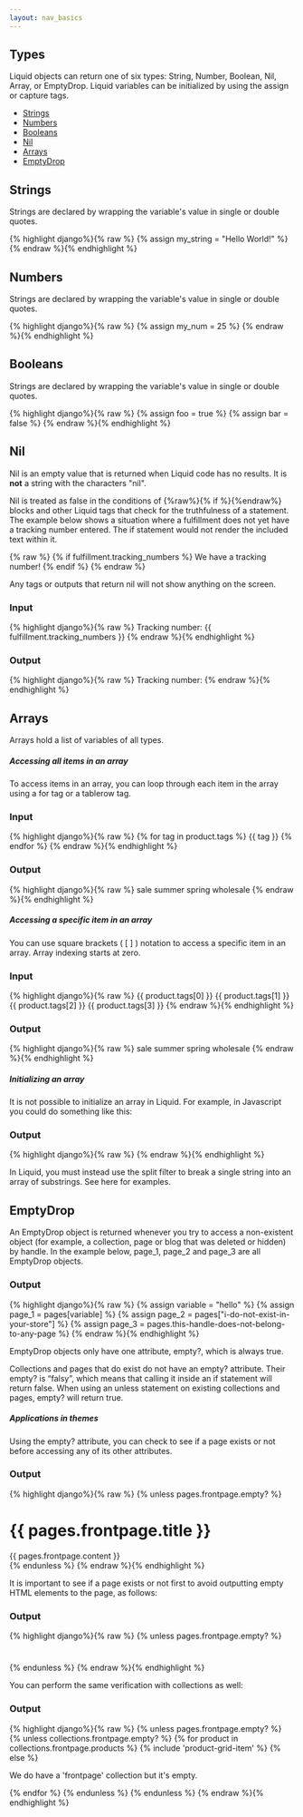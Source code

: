 ```yaml
---
layout: nav_basics
---
```

<h2 class="section-title">Types</h2>

Liquid objects can return one of six types: String, Number, Boolean, Nil, Array, or EmptyDrop. Liquid variables can be initialized by using the assign or capture tags.

<div class="panel">
  <div class="panel-body">
    <ul>
      <li>
        <a href="#strings">Strings</a>
      </li>
      <li>
        <a href="#numbers">Numbers</a>
      </li>
      <li>
        <a href="#booleans">Booleans</a>
      </li>
      <li>
        <a href="#nil">Nil</a>
      </li>
      <li>
        <a href="#arrays">Arrays</a>
      </li>
      <li>
        <a href="#emptydrop">EmptyDrop</a>
      </li>
    </ul>
  </div>
</div>

<h2 class="tags" id="strings">Strings</h2>

Strings are declared by wrapping the variable's value in single or double quotes.

<div class="panel">
  <div class="panel-body">
    {% highlight django%}{% raw %}
      {% assign my_string = "Hello World!" %}
    {% endraw %}{% endhighlight %}
  </div>
</div>


<h2 class="tags" id="numbers">Numbers</h2>

Strings are declared by wrapping the variable's value in single or double quotes.

<div class="panel">
  <div class="panel-body">
    {% highlight django%}{% raw %}
      {% assign my_num = 25 %}
    {% endraw %}{% endhighlight %}
  </div>
</div>

<h2 class="tags" id="booleans">Booleans</h2>

Strings are declared by wrapping the variable's value in single or double quotes.

<div class="panel">
  <div class="panel-body">
    {% highlight django%}{% raw %}
      {% assign foo = true %}
      {% assign bar = false %}
    {% endraw %}{% endhighlight %}
  </div>
</div>

<h2 class="tags" id="nil">Nil</h2>

Nil is an empty value that is returned when Liquid code has no results. It is __not__ a string with the characters "nil".

Nil is treated as false in the conditions of {%raw%}{% if %}{%endraw%} blocks and other Liquid tags that check for the truthfulness of a statement. The example below shows a situation where a fulfillment does not yet have a tracking number entered. The if statement would not render the included text within it.

{% raw %}
  {% if fulfillment.tracking_numbers %}
    We have a tracking number!
  {% endif %}
{% endraw %}

Any tags or outputs that return nil will not show anything on the screen.

<div class="panel">
  <div class="panel-header">
    <h3>Input</h3>
  </div>
  <div class="panel-body">
    {% highlight django%}{% raw %}
    Tracking number: {{ fulfillment.tracking_numbers }}
    {% endraw %}{% endhighlight %}
  </div>
</div>

<div class="panel">
  <div class="panel-header">
    <h3>Output</h3>
  </div>
  <div class="panel-body">
    {% highlight django%}{% raw %}
    Tracking number:
    {% endraw %}{% endhighlight %}
  </div>
</div>


<h2 class="tags" id="arrays">Arrays</h2>

Arrays hold a list of variables of all types.

<h5 class="sub-section-title">Accessing all items in an array</h5>

To access items in an array, you can loop through each item in the array using a for tag or a tablerow tag.


<div class="panel">
  <div class="panel-header">
    <h3>Input</h3>
  </div>
  <div class="panel-body">
    {% highlight django%}{% raw %}
      <!-- if product.tags = "sale", "summer", "spring", "wholesale" -->
      {% for tag in product.tags %}
          {{ tag }}
      {% endfor %}
    {% endraw %}{% endhighlight %}
  </div>
</div>

<div class="panel">
  <div class="panel-header">
    <h3>Output</h3>
  </div>
  <div class="panel-body">
    {% highlight django%}{% raw %}
      sale summer spring wholesale
    {% endraw %}{% endhighlight %}
  </div>
</div>

<h5 class="sub-section-title">Accessing a specific item in an array</h5>

You can use square brackets ( [ ] ) notation to access a specific item in an array. Array indexing starts at zero.

<div class="panel">
  <div class="panel-header">
    <h3>Input</h3>
  </div>
  <div class="panel-body">
    {% highlight django%}{% raw %}
      <!-- if product.tags = "sale", "summer", "spring", "wholesale" -->
      {{ product.tags[0] }}
      {{ product.tags[1] }}
      {{ product.tags[2] }}
      {{ product.tags[3] }}
    {% endraw %}{% endhighlight %}
  </div>
</div>

<div class="panel">
  <div class="panel-header">
    <h3>Output</h3>
  </div>
  <div class="panel-body">
    {% highlight django%}{% raw %}
      sale
      summer
      spring
      wholesale
    {% endraw %}{% endhighlight %}
  </div>
</div>

<h5 class="sub-section-title">Initializing an array</h5>

It is not possible to initialize an array in Liquid. For example, in Javascript you could do something like this:

<div class="panel">
  <div class="panel-header">
    <h3>Output</h3>
  </div>
  <div class="panel-body">
    {% highlight django%}{% raw %}
      <script>
      var cars = ["Saab", "Volvo", "BMW"];
      </script>
    {% endraw %}{% endhighlight %}
  </div>
</div>

In Liquid, you must instead use the split filter to break a single string into an array of substrings. See here for examples.

<h2 class="tags" id="emptydrop">EmptyDrop</h2>

An EmptyDrop object is returned whenever you try to access a non-existent object (for example, a collection, page or blog that was deleted or hidden) by handle. In the example below, page_1, page_2 and page_3 are all EmptyDrop objects.

<div class="panel">
  <div class="panel-header">
    <h3>Output</h3>
  </div>
  <div class="panel-body">
    {% highlight django%}{% raw %}
      {% assign variable = "hello" %}
      {% assign page_1 = pages[variable] %}
      {% assign page_2 = pages["i-do-not-exist-in-your-store"] %}
      {% assign page_3 = pages.this-handle-does-not-belong-to-any-page %}
    {% endraw %}{% endhighlight %}
  </div>
</div>

EmptyDrop objects only have one attribute, empty?, which is always true.

Collections and pages that do exist do not have an empty? attribute. Their empty? is “falsy”, which means that calling it inside an if statement will return false. When using an unless statement on existing collections and pages, empty? will return true.

<h5 class="sub-section-title">Applications in themes</h5>

Using the empty? attribute, you can check to see if a page exists or not before accessing any of its other attributes.

<div class="panel">
  <div class="panel-header">
    <h3>Output</h3>
  </div>
  <div class="panel-body">
    {% highlight django%}{% raw %}
      {% unless pages.frontpage.empty? %}
        <!-- We have a page with handle 'frontpage' and it's not hidden.-->
        <h1>{{ pages.frontpage.title }}</h1>
        <div>{{ pages.frontpage.content }}</div>
      {% endunless %}
    {% endraw %}{% endhighlight %}
  </div>
</div>

It is important to see if a page exists or not first to avoid outputting empty HTML elements to the page, as follows:

<div class="panel">
  <div class="panel-header">
    <h3>Output</h3>
  </div>
  <div class="panel-body">
    {% highlight django%}{% raw %}
      {% unless pages.frontpage.empty? %}
        <h1></h1>
        <div></div>
      {% endunless %}
    {% endraw %}{% endhighlight %}
  </div>
</div>

You can perform the same verification with collections as well:

<div class="panel">
  <div class="panel-header">
    <h3>Output</h3>
  </div>
  <div class="panel-body">
    {% highlight django%}{% raw %}
      {% unless pages.frontpage.empty? %}
        {% unless collections.frontpage.empty? %}
          {% for product in collections.frontpage.products %}
            {% include 'product-grid-item' %}
          {% else %}
            <p>We do have a 'frontpage' collection but it's empty.</p>
          {% endfor %}
        {% endunless %}
      {% endunless %}
    {% endraw %}{% endhighlight %}
  </div>
</div>